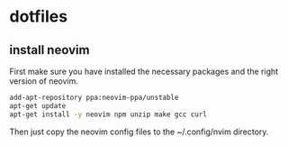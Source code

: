 # dotfiles
## install neovim
First make sure you have installed the necessary packages and the right version of neovim.
````sh
add-apt-repository ppa:neovim-ppa/unstable
apt-get update
apt-get install -y neovim npm unzip make gcc curl
````
Then just copy the neovim config files to the ~/.config/nvim directory.
